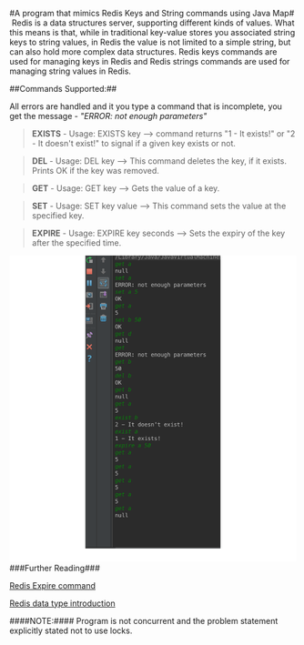 #A program that mimics Redis Keys and String commands using Java Map#
 Redis is a data structures server, supporting different kinds of values. What this means is that, while in traditional key-value stores you associated string keys to string values, in Redis the value is not limited to a simple string, but can also hold more complex data structures.
Redis keys commands are used for managing keys in Redis and Redis strings commands are used for managing string values in Redis.

##Commands Supported:##

All errors are handled and it you type a command that is incomplete, you get the message - *"ERROR: not enough parameters"*

>**EXISTS** - Usage: EXISTS key 
          --> command returns "1 - It exists\!" or "2 - It doesn't exist\!" to signal if a given key exists or not.

>**DEL** - Usage: DEL key
       --> This command deletes the key, if it exists. Prints OK if the key was removed.

>**GET** - Usage: GET key
       --> Gets the value of a key.
       
>**SET** - Usage: SET key value
       --> This command sets the value at the specified key.
       
>**EXPIRE** - Usage: EXPIRE key seconds
          --> Sets the expiry of the key after the specified time.


![Running Redis Server code](/test.png)
###Further Reading### 

[Redis Expire command](https://redis.io/commands/expire)

[Redis data type introduction](https://redis.io/topics/data-types-intro)

####NOTE:#### 
Program is not concurrent and the problem statement explicitly stated not to use locks.